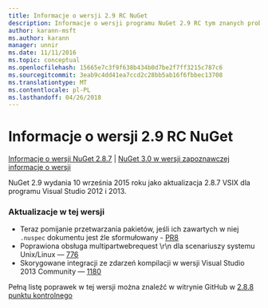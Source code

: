 ```yaml
---
title: Informacje o wersji 2.9 RC NuGet
description: Informacje o wersji programu NuGet 2.9 RC tym znanych problemów, poprawki, dodatkowe funkcje i dcr.
author: karann-msft
ms.author: karann
manager: unnir
ms.date: 11/11/2016
ms.topic: conceptual
ms.openlocfilehash: 15665e7c3f9f638b434b0d7be2f7ff3215c787c6
ms.sourcegitcommit: 3eab9c4dd41ea7ccd2c28bb5ab16f6fbbec13708
ms.translationtype: MT
ms.contentlocale: pl-PL
ms.lasthandoff: 04/26/2018
---
```

# <a name="nuget-29-rc-release-notes"></a>Informacje o wersji 2.9 RC NuGet

[Informacje o wersji NuGet 2.8.7](../release-notes/nuget-2.8.7.md) | [NuGet 3.0 w wersji zapoznawczej informacje o wersji](../release-notes/nuget-3.0-preview.md)

NuGet 2.9 wydania 10 września 2015 roku jako aktualizacja 2.8.7 VSIX dla programu Visual Studio 2012 i 2013.

### <a name="updates-in-this-release"></a>Aktualizacje w tej wersji

* Teraz pomijanie przetwarzania pakietów, jeśli ich zawartych w niej `.nuspec` dokumentu jest źle sformułowany - [PR8](https://github.com/NuGet/NuGet2/pull/8)
* Poprawiona obsługa multipartwebrequest \r\n dla scenariuszy systemu Unix/Linux — [776](https://github.com/NuGet/Home/issues/776)
* Skorygowane integracji ze zdarzeń kompilacji w wersji Visual Studio 2013 Community — [1180](https://github.com/NuGet/Home/issues/1180)


Pełną listę poprawek w tej wersji można znaleźć w witrynie GitHub w [2.8.8 punktu kontrolnego](https://github.com/NuGet/Home/issues?q=milestone%3A2.8.8+is%3Aclosed)
